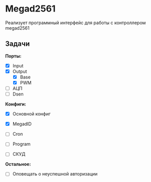 # Megad2561
Реализует программный интерфейс для работы с контроллером megad2561


## Задачи

**Порты:**
- [x] Input
- [x] Output
  - [x] Base
  - [x] PWM
- [ ] АЦП
- [ ] Dsen

**Конфиги:**
- [x] Основной конфиг
- [x] MegadID
- [ ] Cron
- [ ] Program
- [ ] СКУД


**Остальное:**
- [ ] Оповещать о неуспешной авторизации
